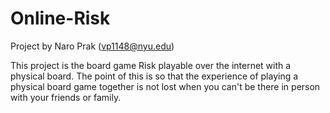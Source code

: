 # Online-Risk
Project by Naro Prak (vp1148@nyu.edu)

This project is the board game Risk playable over the internet with a physical board. The point of this is so that the experience of playing a physical board game together is not lost when you can't be there in person with your friends or family.
